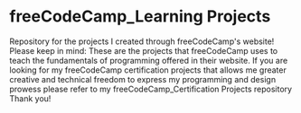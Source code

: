 # freeCodeCamp_Learning Projects
Repository for the projects I created through freeCodeCamp's website!
Please keep in mind: These are the projects that freeCodeCamp uses to teach the fundamentals of programming offered in their website.
If you are looking for my freeCodeCamp certification projects that allows me greater creative and technical freedom to express my programming and design prowess please refer to my freeCodeCamp_Certification Projects repository
Thank you!
